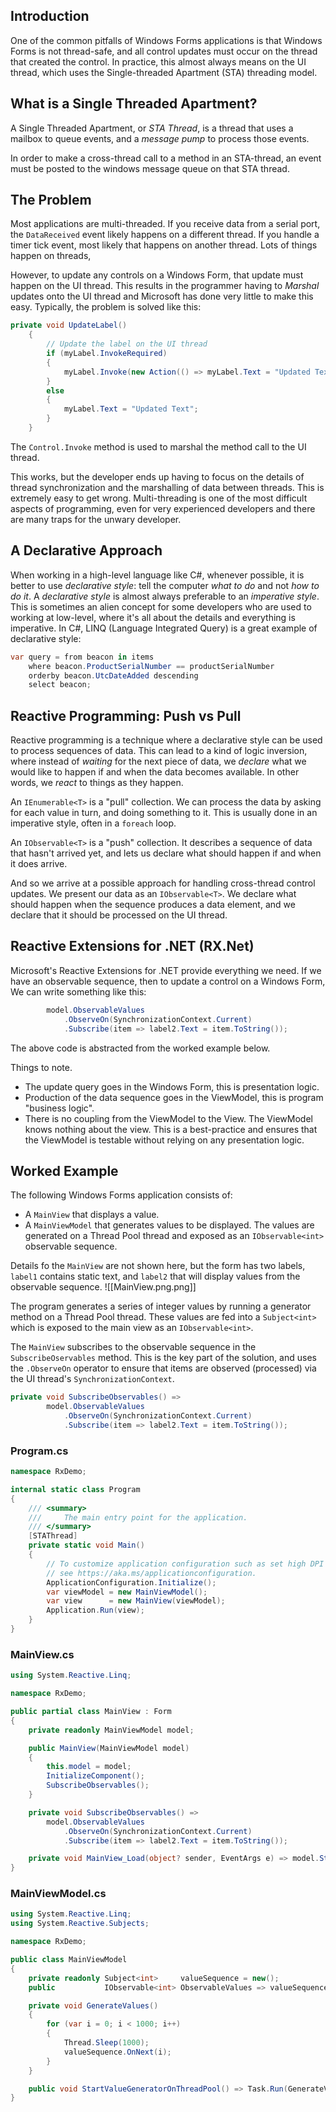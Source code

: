 ## Introduction

One of the common pitfalls of Windows Forms applications is that Windows Forms is not thread-safe, and all control updates must occur on the thread that created the control. In practice, this almost always means on the UI thread, which uses the Single-threaded Apartment (STA) threading model.

## What is a Single Threaded Apartment?

A Single Threaded Apartment, or _STA Thread_, is a thread that uses a mailbox to queue events, and a _message pump_ to process those events.

In order to make a cross-thread call to a method in an STA-thread, an event must be posted to the windows message queue on that STA thread.

## The Problem

Most applications are multi-threaded. If you receive data from a serial port, the `DataReceived` event likely happens on a different thread. If you handle a timer tick event, most likely that happens on another thread. Lots of things happen on threads,

However, to update any controls on a Windows Form, that update must happen on the UI thread. This results in the programmer having to _Marshal_ updates onto the UI thread and Microsoft has done very little to make this easy. Typically, the problem is solved like this:

```csharp
private void UpdateLabel()
    {
        // Update the label on the UI thread
        if (myLabel.InvokeRequired)
        {
            myLabel.Invoke(new Action(() => myLabel.Text = "Updated Text"));
        }
        else
        {
            myLabel.Text = "Updated Text";
        }
    }
```

The `Control.Invoke` method is used to marshal the method call to the UI thread.

This works, but the developer ends up having to focus on the details of thread synchronization and the marshalling of data between threads. This is extremely easy to get wrong. Multi-threading is one of the most difficult aspects of programming, even for very experienced developers and there are many traps for the unwary developer. 

## A Declarative Approach

When working in a high-level language like C#, whenever possible, it is better to use _declarative style_: tell the computer _what to do_ and not _how to do it_. A _declarative style_ is almost always preferable to an _imperative style_. This is sometimes an alien concept for some developers who are used to working at low-level, where it's all about the details and everything is imperative. In C#, LINQ (Language Integrated Query) is a great example of declarative style:

```csharp
var query = from beacon in items
	where beacon.ProductSerialNumber == productSerialNumber
	orderby beacon.UtcDateAdded descending
	select beacon;
```

## Reactive Programming: Push vs Pull

Reactive programming is a technique where a declarative style can be used to process sequences of data. This can lead to a kind of logic inversion, where instead of _waiting_ for the next piece of data, we _declare_ what we would like to happen if and when the data becomes available. In other words, we _react_ to things as they happen.

An `IEnumerable<T>` is a "pull" collection. We can process the data by asking for each value in turn, and doing something to it. This is usually done in an imperative style, often in a `foreach` loop.

An `IObservable<T>` is a "push" collection. It describes a sequence of data that hasn't arrived yet, and lets us declare what should happen if and when it does arrive.

And so we arrive at a possible approach for handling cross-thread control updates. We present our data as an `IObservable<T>`. We declare what should happen when the sequence produces a data element, and we declare that it should be processed on the UI thread.
## Reactive Extensions for .NET (RX.Net)

Microsoft's Reactive Extensions for .NET provide everything we need. If we have an observable sequence, then to update a control on a Windows Form, We can write something like this:
```csharp
        model.ObservableValues
            .ObserveOn(SynchronizationContext.Current)
            .Subscribe(item => label2.Text = item.ToString());
```

The above code is abstracted from the worked example below.

Things to note.
- The update query goes in the Windows Form, this is presentation logic.
- Production of the data sequence goes in the ViewModel, this is program "business logic".
- There is no coupling from the ViewModel to the View. The ViewModel knows nothing about the view. This is a best-practice and ensures that the ViewModel is testable without relying on any presentation logic.
## Worked Example

The following Windows Forms application consists of:

- A `MainView` that displays a value.
- A `MainViewModel` that generates values to be displayed. The values are generated on a Thread Pool thread and exposed as an `IObservable<int>` observable sequence.

Details fo the `MainView` are not shown here, but the form has two labels, `label1` contains static text, and `label2` that will display values from the observable sequence.
![[MainView.png.png]]

The program generates a series of integer values by running a generator method on a Thread Pool thread. These values are fed into a `Subject<int>` which is exposed to the main view as an `IObservable<int>`.

The `MainView` subscribes to the observable sequence in the `SubscribeOservables` method. This is the key part of the solution, and uses the `.ObserveOn` operator to ensure that items are observed (processed) via the UI thread's `SynchronizationContext`.
```csharp
private void SubscribeObservables() =>
        model.ObservableValues
            .ObserveOn(SynchronizationContext.Current)
            .Subscribe(item => label2.Text = item.ToString());
```
### Program.cs

```csharp
namespace RxDemo;

internal static class Program
{
    /// <summary>
    ///     The main entry point for the application.
    /// </summary>
    [STAThread]
    private static void Main()
    {
        // To customize application configuration such as set high DPI settings or default font,
        // see https://aka.ms/applicationconfiguration.
        ApplicationConfiguration.Initialize();
        var viewModel = new MainViewModel();
        var view      = new MainView(viewModel);
        Application.Run(view);
    }
}
```
### MainView.cs

```csharp
using System.Reactive.Linq;

namespace RxDemo;

public partial class MainView : Form
{
    private readonly MainViewModel model;

    public MainView(MainViewModel model)
    {
        this.model = model;
        InitializeComponent();
        SubscribeObservables();
    }

    private void SubscribeObservables() =>
        model.ObservableValues
            .ObserveOn(SynchronizationContext.Current)
            .Subscribe(item => label2.Text = item.ToString());

    private void MainView_Load(object? sender, EventArgs e) => model.StartValueGeneratorOnThreadPool();
}
```


### MainViewModel.cs
```csharp
using System.Reactive.Linq;
using System.Reactive.Subjects;

namespace RxDemo;

public class MainViewModel
{
    private readonly Subject<int>     valueSequence = new();
    public           IObservable<int> ObservableValues => valueSequence.AsObservable();

    private void GenerateValues()
    {
        for (var i = 0; i < 1000; i++)
        {
            Thread.Sleep(1000);
            valueSequence.OnNext(i);
        }
    }

    public void StartValueGeneratorOnThreadPool() => Task.Run(GenerateValues).ConfigureAwait(false);
}
```